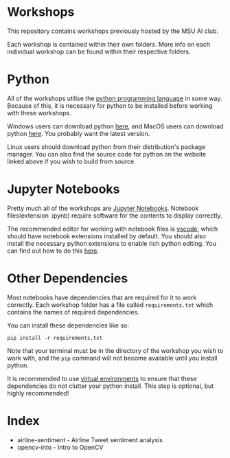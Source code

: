 # Workshops
This repository contains workshops previously hosted by the 
MSU AI club.

Each workshop is contained within their own folders.
More info on each individual workshop can be found
within their respective folders.

# Python
All of the workshops utilise the [python programming language](https://www.python.org) in some way.
Because of this, it is necessary for python to be installed before working with these workshops.

Windows users can download python [here](https://www.python.org/downloads/windows/),
and MacOS users can download python [here](https://www.python.org/downloads/macos/).
You probably want the latest version.

Linux users should download python from their distribution's package manager.
You can also find the source code for python on the website linked above
if you wish to build from source.

# Jupyter Notebooks
Pretty much all of the workshops are [Jupyter Notebooks](https://jupyter.org).
Notebook files(extension .ipynb) require software for the contents to display correctly.

The recommended editor for working with notebook files is [vscode](https://code.visualstudio.com),
which should have notebook extensions installed by default.
You should also install the necessary python extensions to enable 
rich python editing. You can find out how to do this [here](https://code.visualstudio.com/docs/languages/python).

# Other Dependencies
Most notebooks have dependencies that are required for it to work correctly.
Each workshop folder has a file called `requirements.txt` which contains the
names of required dependencies.

You can install these dependencies like so:

`pip install -r requirements.txt`

Note that your terminal must be in the directory of the workshop you wish to work with,
and the `pip` command will not become available until you install python. 

It is recommended to use [virtual environments](https://docs.python.org/3/tutorial/venv.html) to ensure that these dependencies do not clutter your python install.
This step is optional, but highly recommended!

# Index
- airline-sentiment - Airline Tweet sentiment analysis
- opencv-into - Intro to OpenCV

